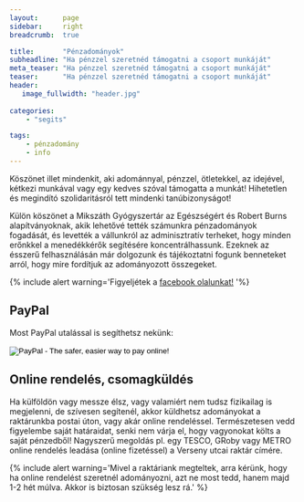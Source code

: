 ```yaml
---
layout:      page
sidebar:     right
breadcrumb:  true

title:       "Pénzadományok"
subheadline: "Ha pénzzel szeretnéd támogatni a csoport munkáját"
meta_teaser: "Ha pénzzel szeretnéd támogatni a csoport munkáját"
teaser:      "Ha pénzzel szeretnéd támogatni a csoport munkáját"
header:
   image_fullwidth: "header.jpg"
   
categories:
    - "segits"

tags:
    - pénzadomány
    - info
--- 
```

Köszönet illet mindenkit, aki adománnyal, pénzzel, ötletekkel, az idejével, kétkezi munkával vagy egy kedves szóval támogatta a munkát! Hihetetlen és megindító szolidaritásról tett mindenki tanúbizonyságot!
 
Külön köszönet a Mikszáth Gyógyszertár az Egészségért és Robert Burns alapítványoknak, akik lehetővé tették számunkra pénzadományok fogadását, és levették a vállunkról az adminisztratív terheket, hogy minden erőnkkel a menedékkérők segítésére koncentrálhassunk.
Ezeknek az ésszerű felhasználásán már dolgozunk és tájékoztatni fogunk benneteket arról, hogy mire fordítjuk az adományozott összegeket.

{% include alert warning='Figyeljétek a <a href="https://www.facebook.com/migrationaidhungary"> facebook olalunkat!</a> '%}

## PayPal
Most PayPal utalással is segíthetsz nekünk:

<form action="https://www.paypal.com/cgi-bin/webscr" method="post" target="_top">
<input type="hidden" name="cmd" value="_s-xclick">
<input type="hidden" name="hosted_button_id" value="43CN4MWABH62J">
<input type="image" src="https://www.paypalobjects.com/en_US/i/btn/btn_donateCC_LG.gif" border="0" name="submit" alt="PayPal - The safer, easier way to pay online!">
<img alt="" border="0" src="https://www.paypalobjects.com/en_US/i/scr/pixel.gif" width="1" height="1">
</form>

## **Online rendelés, csomagküldés**

Ha külföldön vagy messze élsz, vagy valamiért nem tudsz fizikailag is megjelenni, de szívesen segítenél, akkor küldhetsz adományokat a raktárunkba postai úton, vagy akár online rendeléssel. Természetesen vedd figyelembe saját határaidat, senki nem várja el, hogy vagyonokat költs a saját pénzedből!
Nagyszerű megoldás pl. egy TESCO, GRoby vagy METRO online rendelés leadása (online fizetéssel) a Verseny utcai raktár címére.

{% include alert warning='Mivel a raktáriank megteltek, arra kérünk, hogy ha online rendelést szeretnél adományozni, azt ne most tedd, hanem majd 1-2 hét múlva. Akkor is biztosan szükség lesz rá.'  %}

